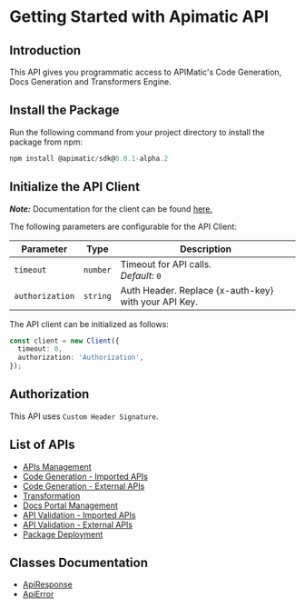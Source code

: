 # Getting Started with Apimatic API

## Introduction

This API gives you programmatic access to APIMatic's Code Generation, Docs Generation and Transformers Engine.

## Install the Package

Run the following command from your project directory to install the package from npm:

```ts
npm install @apimatic/sdk@0.0.1-alpha.2
```

## Initialize the API Client

**_Note:_** Documentation for the client can be found [here.](/doc/client.md)

The following parameters are configurable for the API Client:

| Parameter       | Type     | Description                                          |
| --------------- | -------- | ---------------------------------------------------- |
| `timeout`       | `number` | Timeout for API calls.<br>_Default_: `0`             |
| `authorization` | `string` | Auth Header. Replace {x-auth-key} with your API Key. |

The API client can be initialized as follows:

```ts
const client = new Client({
  timeout: 0,
  authorization: 'Authorization',
});
```

## Authorization

This API uses `Custom Header Signature`.

## List of APIs

- [APIs Management](/doc/controllers/apis-management.md)
- [Code Generation - Imported APIs](/doc/controllers/code-generation-imported-apis.md)
- [Code Generation - External APIs](/doc/controllers/code-generation-external-apis.md)
- [Transformation](/doc/controllers/transformation.md)
- [Docs Portal Management](/doc/controllers/docs-portal-management.md)
- [API Validation - Imported APIs](/doc/controllers/api-validation-imported-apis.md)
- [API Validation - External APIs](/doc/controllers/api-validation-external-apis.md)
- [Package Deployment](/doc/controllers/package-deployment.md)

## Classes Documentation

- [ApiResponse](/doc/api-response.md)
- [ApiError](/doc/api-error.md)
